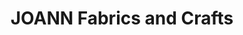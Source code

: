 ---
title: "JOANN Fabrics and Crafts"
url: /buffalo/joann-fabrics-and-crafts-transit-road/
shop: Basteln
---